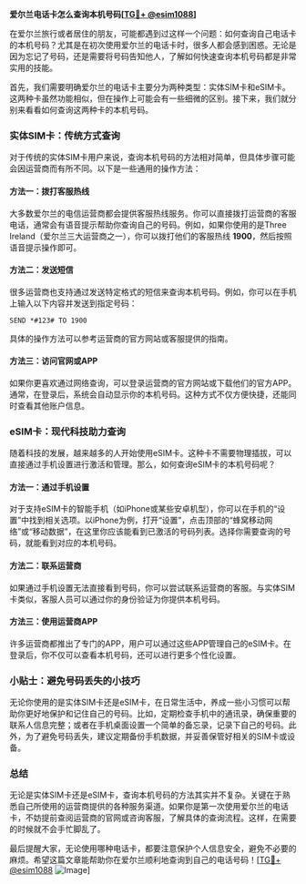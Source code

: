 **爱尔兰电话卡怎么查询本机号码[[TG💪+ @esim1088](https://t.me/s/esim1088)]**

在爱尔兰旅行或者居住的朋友，可能都遇到过这样一个问题：如何查询自己电话卡的本机号码？尤其是在初次使用爱尔兰的电话卡时，很多人都会感到困惑。无论是因为忘记了号码，还是需要将号码告知他人，了解如何快速查询本机号码都是非常实用的技能。

首先，我们需要明确爱尔兰的电话卡主要分为两种类型：实体SIM卡和eSIM卡。这两种卡虽然功能相似，但在操作上可能会有一些细微的区别。接下来，我们就分别来看看如何查询这两种卡的本机号码。

### 实体SIM卡：传统方式查询

对于传统的实体SIM卡用户来说，查询本机号码的方法相对简单，但具体步骤可能会因运营商而有所不同。以下是一些通用的操作方法：

#### 方法一：拨打客服热线
大多数爱尔兰的电信运营商都会提供客服热线服务。你可以直接拨打运营商的客服电话，通常会有语音提示帮助你查询自己的号码。例如，如果你使用的是Three Ireland（爱尔兰三大运营商之一），你可以拨打他们的客服热线 **1900**，然后按照语音提示操作即可。

#### 方法二：发送短信
很多运营商也支持通过发送特定格式的短信来查询本机号码。例如，你可以在手机上输入以下内容并发送到指定号码：
```
SEND *#123# TO 1900
```
具体的操作方法可以参考运营商的官方网站或客服提供的指南。

#### 方法三：访问官网或APP
如果你更喜欢通过网络查询，可以登录运营商的官方网站或下载他们的官方APP。通常，在登录后，系统会自动显示你的本机号码。这种方式不仅方便快捷，还能同时查看其他账户信息。

### eSIM卡：现代科技助力查询

随着科技的发展，越来越多的人开始使用eSIM卡。这种卡不需要物理插拔，可以直接通过手机设置进行激活和管理。那么，如何查询eSIM卡的本机号码呢？

#### 方法一：通过手机设置
对于支持eSIM卡的智能手机（如iPhone或某些安卓机型），你可以在手机的“设置”中找到相关选项。以iPhone为例，打开“设置”，点击顶部的“蜂窝移动网络”或“移动数据”，在这里你应该能看到已激活的号码列表。选择你需要查询的号码，就能看到对应的本机号码。

#### 方法二：联系运营商
如果通过手机设置无法直接看到号码，你可以尝试联系运营商的客服。与实体SIM卡类似，客服人员可以通过你的身份验证为你提供本机号码。

#### 方法三：使用运营商APP
许多运营商都推出了专门的APP，用户可以通过这些APP管理自己的eSIM卡。在登录后，你不仅可以查看本机号码，还可以进行更多个性化设置。

### 小贴士：避免号码丢失的小技巧

无论你使用的是实体SIM卡还是eSIM卡，在日常生活中，养成一些小习惯可以帮助你更好地保护和记住自己的号码。比如，定期检查手机中的通讯录，确保重要的联系人信息完整；或者在手机桌面设置一个简单的备忘录，记录下自己的号码。此外，为了避免号码丢失，建议定期备份手机数据，并妥善保管好相关的SIM卡或设备。

### 总结

无论是实体SIM卡还是eSIM卡，查询本机号码的方法其实并不复杂。关键在于熟悉自己所使用的运营商提供的各种服务渠道。如果你是第一次使用爱尔兰的电话卡，不妨提前查阅运营商的官网或咨询客服，了解具体的查询流程。这样，在需要的时候就不会手忙脚乱了。

最后提醒大家，无论使用哪种电话卡，都要注意保护个人信息安全，避免不必要的麻烦。希望这篇文章能帮助你在爱尔兰顺利地查询到自己的电话号码！[[TG💪+ @esim1088](https://t.me/s/esim1088) ![Image](https://i.postimg.cc/4NQfJmqS/Snipaste-2025-05-13-00-14-12.png)]